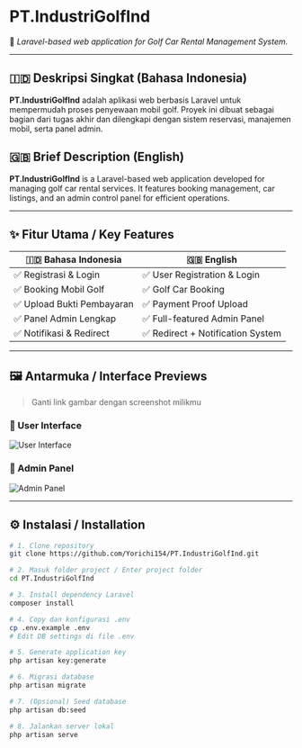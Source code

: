 # PT.IndustriGolfInd

📌 _Laravel-based web application for Golf Car Rental Management System._

---

## 🇮🇩 Deskripsi Singkat (Bahasa Indonesia)

**PT.IndustriGolfInd** adalah aplikasi web berbasis Laravel untuk mempermudah proses penyewaan mobil golf. Proyek ini dibuat sebagai bagian dari tugas akhir dan dilengkapi dengan sistem reservasi, manajemen mobil, serta panel admin.

## 🇬🇧 Brief Description (English)

**PT.IndustriGolfInd** is a Laravel-based web application developed for managing golf car rental services. It features booking management, car listings, and an admin control panel for efficient operations.

---

## ✨ Fitur Utama / Key Features

| 🇮🇩 Bahasa Indonesia           | 🇬🇧 English                        |
|------------------------------|------------------------------------|
| ✅ Registrasi & Login         | ✅ User Registration & Login       |
| ✅ Booking Mobil Golf         | ✅ Golf Car Booking                |
| ✅ Upload Bukti Pembayaran    | ✅ Payment Proof Upload            |
| ✅ Panel Admin Lengkap        | ✅ Full-featured Admin Panel       |
| ✅ Notifikasi & Redirect      | ✅ Redirect + Notification System  |

---

## 🖼️ Antarmuka / Interface Previews

> Ganti link gambar dengan screenshot milikmu

### 🎯 User Interface
![User Interface](public/user_interface.jpg)

### 🔧 Admin Panel
![Admin Panel](public/admin_interface.jpg)

---

## ⚙️ Instalasi / Installation

```bash
# 1. Clone repository
git clone https://github.com/Yorichi154/PT.IndustriGolfInd.git

# 2. Masuk folder project / Enter project folder
cd PT.IndustriGolfInd

# 3. Install dependency Laravel
composer install

# 4. Copy dan konfigurasi .env
cp .env.example .env
# Edit DB settings di file .env

# 5. Generate application key
php artisan key:generate

# 6. Migrasi database
php artisan migrate

# 7. (Opsional) Seed database
php artisan db:seed

# 8. Jalankan server lokal
php artisan serve
